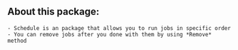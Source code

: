 ## About this package:
    - Schedule is an package that allows you to run jobs in specific order
    - You can remove jobs after you done with them by using *Remove* method